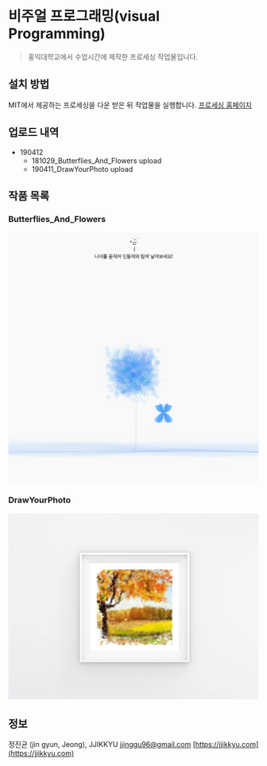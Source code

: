 # 비주얼 프로그래밍(visual Programming)
> 홍익대학교에서 수업시간에 제작한 프로세싱 작업물입니다.

## 설치 방법

MIT에서 제공하는 프로세싱을 다운 받은 뒤 작업물을 실행합니다.
[프로세싱 홈페이지](https://processing.org/)

## 업로드 내역

* 190412
    * 181029_Butterflies_And_Flowers upload
    * 190411_DrawYourPhoto upload

## 작품 목록

### Butterflies_And_Flowers

![butterfliesAndFlowersImages](./181029_Butterflies_And_Flowers/img/1.jpg)

### DrawYourPhoto

![drawYourPhotoImages](./190411_DrawYourPhoto/img/1.jpg)

## 정보

정진균 (jin gyun, Jeong), JJIKKYU
jjinggu96@gmail.com
[https://jjikkyu.com](https://jjikkyu.com)
